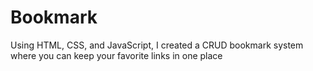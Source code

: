 # Bookmark
Using HTML, CSS, and JavaScript, I created a CRUD bookmark system where you can keep your favorite links in one place
